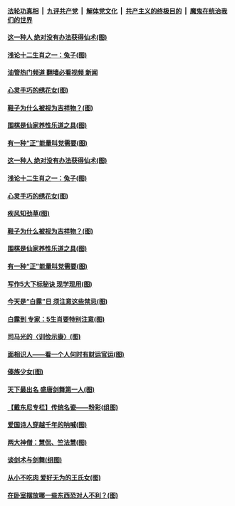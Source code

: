 ####  [法轮功真相](../../../../basic/blob/master/README.md?t=09082201) &nbsp;|&nbsp; [九评共产党](../../../../9ping.md/blob/master/README.md?t=09082201) &nbsp;|&nbsp; [解体党文化](../../../../jtdwh.md/blob/master/README.md?t=09082201)  &nbsp;|&nbsp; [共产主义的终极目的](../../../../gczydzjmd.md/blob/master/README.md?t=09082201) &nbsp;|&nbsp; [魔鬼在统治我们的世界](../../../../mgztzwmdsj.md/blob/master/README.md?t=09082201) 

#### [这一种人 绝对没有办法获得仙术(图)](../pages/p7/1015971.md?t=09082201) 

#### [浅论十二生肖之一：兔子(图)](../pages/p7/1014968.md?t=09082201) 

#### [油管热门频道 翻墙必看视频 新闻](http://45.76.130.85:81/youtube.html?09082201)

#### [心灵手巧的绣花女(图)](../pages/p7/1015583.md?t=09082201) 

#### [鞋子为什么被视为吉祥物？(图)](../pages/p7/1015831.md?t=09082201) 

#### [围棋是仙家养性乐道之具(图)](../pages/p7/1016071.md?t=09082201) 

#### [有一种“正”能量叫党需要(图)](../pages/p7/1016084.md?t=09082201) 

#### [这一种人 绝对没有办法获得仙术(图)](../pages/p7/1015971.md?t=09082201) 

#### [浅论十二生肖之一：兔子(图)](../pages/p7/1014968.md?t=09082201) 

#### [心灵手巧的绣花女(图)](../pages/p7/1015583.md?t=09082201) 

#### [疾风知劲草(图)](../pages/p7/1015982.md?t=09082201) 

#### [鞋子为什么被视为吉祥物？(图)](../pages/p7/1015831.md?t=09082201) 

#### [围棋是仙家养性乐道之具(图)](../pages/p7/1016071.md?t=09082201) 

#### [有一种“正”能量叫党需要(图)](../pages/p7/1016084.md?t=09082201) 

#### [写作5大下标秘诀 现学现用(图)](../pages/p7/1015892.md?t=09082201) 

#### [今天是“白露”日 须注意这些禁忌(图)](../pages/p7/1016041.md?t=09082201) 

#### [白露到 专家：5生肖要特别注意(图)](../pages/p7/1016030.md?t=09082201) 

#### [司马光的〈训俭示康〉(图)](../pages/p7/1014861.md?t=09082201) 

#### [面相识人——看一个人何时有财运官运(图)](../pages/p7/1013353.md?t=09082201) 

#### [傣族少女(图)](../pages/p7/1015582.md?t=09082201) 

#### [天下最出名 盛唐剑舞第一人(图)](../pages/p7/1015813.md?t=09082201) 

#### [【戴东尼专栏】传统名瓷——粉彩(组图)](../pages/p7/1009832.md?t=09082201) 

#### [爱国诗人穿越千年的呐喊(图)](../pages/p7/1015850.md?t=09082201) 

#### [两大神僧：慧侃、竺法慧(图)](../pages/p7/1015873.md?t=09082201) 

#### [谈剑术与剑舞(组图)](../pages/p7/1015805.md?t=09082201) 

#### [从小不吃肉 爱好无为的王氏女(图)](../pages/p7/1015229.md?t=09082201) 

#### [在卧室摆放哪一些东西恐对人不利？(图)](../pages/p7/1013354.md?t=09082201) 

<img src='http://gfw-breaker.win/goodnews/indexes/p7.md' width='0px' height='0px'/>
